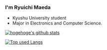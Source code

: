 ### I'm Ryuichi Maeda
- Kyushu University student
- Major in Electronics and Computer Science.

<!-- リポジトリステータス -->
[![hogehoge's github stats](https://github-readme-stats.vercel.app/api?username=ryuichi-maeda&count_private=true&show_icons=true&theme=tokyonight)](https://github.com/ryuichi-maeda/)
<!-- ソースコード統計 -->
[![Top used Langs](https://github-readme-stats.vercel.app/api/top-langs/?username=ryuichi-maeda&theme=tokyonight&langs_count=5&layout=compact)](https://github.com/ryuichi-maeda/)


<!-- 👋 -->

<!--
**compuscience/compuscience** is a ✨ _special_ ✨ repository because its `README.md` (this file) appears on your GitHub profile.

Here are some ideas to get you started:

- 🔭 I’m currently working on ...
- 🌱 I’m currently learning ...
- 👯 I’m looking to collaborate on ...
- 🤔 I’m looking for help with ...
- 💬 Ask me about ...
- 📫 How to reach me: ...
- 😄 Pronouns: ...
- ⚡ Fun fact: ...
-->
